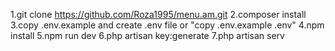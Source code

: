 1.git clone https://github.com/Roza1995/menu.am.git
2.composer install
3.copy .env.example and create .env file or "copy .env.example .env"
4.npm install
5.npm run dev
6.php artisan key:generate
7.php artisan serv
